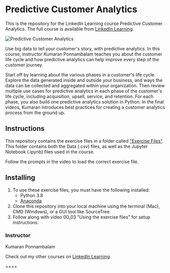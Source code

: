 # Predictive Customer Analytics
This is the repository for the LinkedIn Learning course Predictive Customer Analytics. The full course is available from [LinkedIn Learning][lil-course-url].

![Predictive Customer Analytics][lil-thumbnail-url] 

Use big data to tell your customer's story, with predictive analytics. In this course, instructor Kumaran Ponnambalam teaches you about the customer life cycle and how predictive analytics can help improve every step of the customer journey.



Start off by learning about the various phases in a customer's life cycle. Explore the data generated inside and outside your business, and ways the data can be collected and aggregated within your organization. Then review multiple use cases for predictive analytics in each phase of the customer's life cycle, including acquisition, upsell, service, and retention. For each phase, you also build one predictive analytics solution in Python. In the final videos, Kumaran introduces best practices for creating a customer analytics process from the ground up.

## Instructions
This repository contains the exercise files in a folder called ["Exercise Files"](https://github.com/LinkedInLearning/predictive-consumer-analytics-3018274/tree/main/Exercise%20Files). This folder contains both the Data (.csv) files, as well as the Jupyter Notebook (.ipynb) files used in the course. 

Follow the prompts in the video to load the correct exercise file.

## Installing
1. To use these exercise files, you must have the following installed:
	- Python 3.8
	- [Anaconda](https://anaconda.com/products/individual)
2. Clone this repository into your local machine using the terminal (Mac), CMD (Windows), or a GUI tool like SourceTree.
3. Follow along with video 00_03 "Using the exercise files" for setup instructions.

### Instructor

Kumaran Ponnambalam 
                            
                        

Check out my other courses on [LinkedIn Learning](https://www.linkedin.com/learning/instructors/kumaran-ponnambalam).

[lil-course-url]: https://www.linkedin.com/learning/predictive-customer-analytics-15863628
[lil-thumbnail-url]: https://cdn.lynda.com/course/3018274/3018274-1648058706707-16x9.jpg
====


